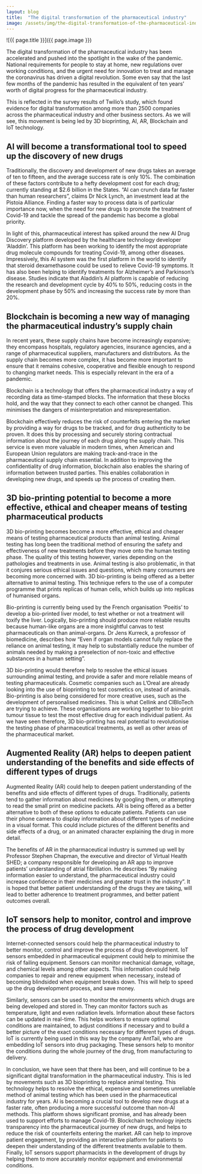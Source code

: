 ```yaml
---
layout: blog
title:  "The digital transformation of the pharmaceutical industry"
image: /assets/img/the-digital-transformation-of-the-pharmaceutical-industry.jpg
---
```


![{{ page.title }}]({{ page.image }})
 
The digital transformation of the pharmaceutical industry has been accelerated and pushed into the spotlight in the wake of the pandemic. National requirements for people to stay at home, new regulations over working conditions, and the urgent need for innovation to treat and manage the coronavirus has driven a digital revolution. Some even say that the last few months of the pandemic has resulted in the equivalent of ten years’ worth of digital progress for the pharmaceutical industry.

This is reflected in the survey results of Twilio’s study, which found evidence for digital transformation among more than 2500 companies across the pharmaceutical industry and other business sectors. As we will see, this movement is being led by 3D bioprinting, AI, AR, Blockchain and IoT technology.

## AI will become a transformational tool to speed up the discovery of new drugs
Traditionally, the discovery and development of new drugs takes an average of ten to fifteen, and the average success rate is only 10%. The combination of these factors contribute to a hefty development cost for each drug; currently standing at $2.6 billion in the States. “AI can crunch data far faster than human researchers”, claims Dr Nick Lynch, an investment lead at the Pistoia Alliance. Finding a faster way to process data is of particular importance now, when the need for new drugs to promote the treatment of Covid-19 and tackle the spread of the pandemic has become a global priority.

In light of this, pharmaceutical interest has spiked around the new AI Drug Discovery platform developed by the healthcare technology developer ‘Aladdin’. This platform has been working to identify the most appropriate drug molecule compounds for treating Covid-19, among other diseases. Impressively, this AI system was the first platform in the world to identify that steroid dexamethasone could be used to relieve Covid-19 symptoms. It has also been helping to identify treatments for Alzheimer’s and Parkinson’s disease. Studies indicate that Aladdin’s AI platform is capable of reducing the research and development cycle by 40% to 50%, reducing costs in the development phase by 50% and increasing the success rate by more than 20%.

## Blockchain is becoming a new way of managing the pharmaceutical industry’s supply chain
In recent years, these supply chains have become increasingly expansive; they encompass hospitals, regulatory agencies, insurance agencies, and a range of pharmaceutical suppliers, manufacturers and distributors. As the supply chain becomes more complex, it has become more important to ensure that it remains cohesive, cooperative and flexible enough to respond to changing market needs. This is especially relevant in the era of a pandemic.

Blockchain is a technology that offers the pharmaceutical industry a way of recording data as time-stamped blocks. The information that these blocks hold, and the way that they connect to each other cannot be changed. This minimises the dangers of misinterpretation and misrepresentation.

Blockchain effectively reduces the risk of counterfeits entering the market by providing a way for drugs to be tracked, and for drug authenticity to be proven. It does this by processing and securely storing contractual information about the journey of each drug along the supply chain. This service is even more valuable in modern times, when American and European Union regulators are making track-and-trace in the pharmaceutical supply chain essential. In addition to improving the confidentiality of drug information, blockchain also enables the sharing of information between trusted parties. This enables collaboration in developing new drugs, and speeds up the process of creating them.

## 3D bio-printing potential to become a more effective, ethical and cheaper means of testing pharmaceutical products
3D bio-printing becomes become a more effective, ethical and cheaper means of testing pharmaceutical products than animal testing. Animal testing has long been the traditional method of ensuring the safety and effectiveness of new treatments before they move onto the human testing phase. The quality of this testing however, varies depending on the pathologies and treatments in use. Animal testing is also problematic, in that it conjures serious ethical issues and questions, which many consumers are becoming more concerned with. 3D bio-printing is being offered as a better alternative to animal testing. This technique refers to the use of a computer programme that prints replicas of human cells, which builds up into replicas of humanised organs.

Bio-printing is currently being used by the French organisation ‘Poeitis’ to develop a bio-printed liver model, to test whether or not a treatment will toxify the liver. Logically, bio-printing should produce more reliable results because human-like organs are a more insightful canvas to test pharmaceuticals on than animal-organs. Dr Jens Kurreck, a professor of biomedicine, describes how “Even if organ models cannot fully replace the reliance on animal testing, it may help to substantially reduce the number of animals needed by making a preselection of non-toxic and effective substances in a human setting”.

3D bio-printing would therefore help to resolve the ethical issues surrounding animal testing, and provide a safer and more reliable means of testing pharmaceuticals. Cosmetic companies such as L’Oreal are already looking into the use of bioprinting to test cosmetics on, instead of animals. Bio-printing is also being considered for more creative uses, such as the development of personalised medicines. This is what Cellink and CIBIoTech are trying to achieve. These organisations are working together to bio-print tumour tissue to test the most effective drug for each individual patient. As we have seen therefore, 3D bio-printing has real potential to revolutionise the testing phase of pharmaceutical treatments, as well as other areas of the pharmaceutical market.

## Augmented Reality (AR) helps to deepen patient understanding of the benefits and side effects of different types of drugs
Augmented Reality (AR) could help to deepen patient understanding of the benefits and side effects of different types of drugs. Traditionally, patients tend to gather information about medicines by googling them, or attempting to read the small print on medicine packets. AR is being offered as a better alternative to both of these options to educate patients. Patients can use their phone camera to display information about different types of medicine in a visual format. This could include pictures of the different benefits and side effects of a drug, or an animated character explaining the drug in more detail.

The benefits of AR in the pharmaceutical industry is summed up well by Professor Stephen Chapman, the executive and director of Virtual Health SHED; a company responsible for developing an AR app to improve patients’ understanding of atrial fibrillation. He describes “By making information easier to understand, the pharmaceutical industry could increase confidence in their medicines and greater trust in the industry”. It is hoped that better patient understanding of the drugs they are taking, will lead to better adherence to treatment programmes, and better patient outcomes overall.

## IoT sensors help to monitor, control and improve the process of drug development
Internet-connected sensors could help the pharmaceutical industry to better monitor, control and improve the process of drug development. IoT sensors embedded in pharmaceutical equipment could help to minimise the risk of failing equipment. Sensors can monitor mechanical damage, voltage, and chemical levels among other aspects. This information could help companies to repair and renew equipment when necessary, instead of becoming blindsided when equipment breaks down. This will help to speed up the drug development process, and save money.

Similarly, sensors can be used to monitor the environments which drugs are being developed and stored in. They can monitor factors such as temperature, light and even radiation levels. Information about these factors can be updated in real-time. This helps workers to ensure optimal conditions are maintained, to adjust conditions if necessary and to build a better picture of the exact conditions necessary for different types of drugs. IoT is currently being used in this way by the company AntTail, who are embedding IoT sensors into drug packaging. These sensors help to monitor the conditions during the whole journey of the drug, from manufacturing to delivery.

In conclusion, we have seen that there has been, and will continue to be a significant digital transformation in the pharmaceutical industry. This is led by movements such as 3D bioprinting to replace animal testing. This technology helps to resolve the ethical, expensive and sometimes unreliable method of animal testing which has been used in the pharmaceutical industry for years. AI is becoming a crucial tool to develop new drugs at a faster rate, often producing a more successful outcome than non-AI methods. This platform shows significant promise, and has already been used to support efforts to manage Covid-19. Blockchain technology injects transparency into the pharmaceutical journey of new drugs, and helps to reduce the risk of counterfeits entering the market. AR can help to improve patient engagement, by providing an interactive platform for patients to deepen their understanding of the different treatments available to them. Finally, IoT sensors support pharmacists in the development of drugs by helping them to more accurately monitor equipment and environmental conditions.
